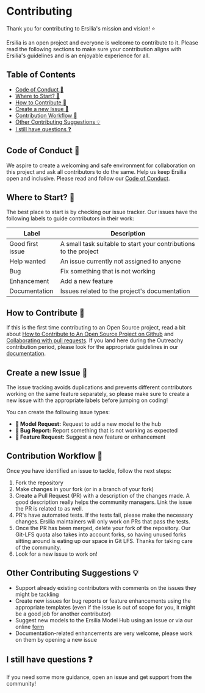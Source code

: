 # Contributing

Thank you for contributing to Ersilia's mission and vision! ⭐

Ersilia is an open project and everyone is welcome to contribute to it. Please read the following sections to make sure your contribution aligns with Ersilia's guidelines and is an enjoyable experience for all.

## Table of Contents

- [Code of Conduct 🤝](#code-of-conduct-)
- [Where to Start? 🧭](#where-to-start-🧭)
- [How to Contribute 📜](#how-to-contribute-)
- [Create a new Issue 🚀](#create-a-new-issue-)
- [Contribution Workflow 🔄](#contribution-workflow-)
- [Other Contributing Suggestions 💡](#other-contributing-suggestions-)
- [I still have questions ❓](#i-still-have-questions-)

## Code of Conduct 🤝

We aspire to create a welcoming and safe environment for collaboration on this project and ask all contributors to do the same. Help us keep Ersilia open and inclusive. Please read and follow our [Code of Conduct](https://github.com/ersilia-os/ersilia/blob/master/CODE_OF_CONDUCT.md).

## Where to Start? 🧭

The best place to start is by checking our issue tracker. Our issues have the following labels to guide contributors in their work:

| Label            | Description                                                     |
|------------------|-----------------------------------------------------------------|
| Good first issue | A small task suitable to start your contributions to the project|
| Help wanted      | An issue currently not assigned to anyone                       |
| Bug              | Fix something that is not working                               |
| Enhancement      | Add a new feature                                               |
| Documentation    | Issues related to the project's documentation                   |

## How to Contribute 📜

If this is the first time contributing to an Open Source project, read a bit about [How to Contribute to An Open Source Project on Github](https://app.egghead.io/playlists/how-to-contribute-to-an-open-source-project-on-github) and [Collaborating with pull requests](https://docs.github.com/en/pull-requests/collaborating-with-pull-requests). If you land here during the Outreachy contribution period, please look for the appropriate guidelines in our [documentation](https://ersilia.gitbook.io/ersilia-book/contributors/internships).

## Create a new Issue 🚀

The issue tracking avoids duplications and prevents different contributors working on the same feature separately, so please make sure to create a new issue with the appropriate labels before jumping on coding! 

You can create the following issue types:
* **🦠 Model Request:** Request to add a new model to the hub
* **🐛 Bug Report:** Report something that is not working as expected
* **📑 Feature Request:** Suggest a new feature or enhancement

## Contribution Workflow 🔄

Once you have identified an issue to tackle, follow the next steps:

1. Fork the repository
2. Make changes in your fork (or in a branch of your fork)
3. Create a Pull Request (PR) with a description of the changes made. A good description really helps the community managers. Link the issue the PR is related to as well.
4. PR's have automated tests. If the tests fail, please make the necessary changes. Ersilia maintainers will only work on PRs that pass the tests.
5. Once the PR has been merged, delete your fork of the repository. Our Git-LFS quota also takes into account forks, so having unused forks sitting around is eating up our space in Git LFS. Thanks for taking care of the community.
6. Look for a new issue to work on!

## Other Contributing Suggestions 💡

* Support already existing contributors with comments on the issues they might be tackling
* Create new issues for bug reports or feature enhancements using the appropriate templates (even if the issue is out of scope for you, it might be a good job for another contributor)
* Suggest new models to the Ersilia Model Hub using an issue or via our online [form](https://airtable.com/shrmEcwwxpb21TEVw)
* Documentation-related enhancements are very welcome, please work on them by opening a new issue

## I still have questions ❓

If you need some more guidance, open an issue and get support from the community!
